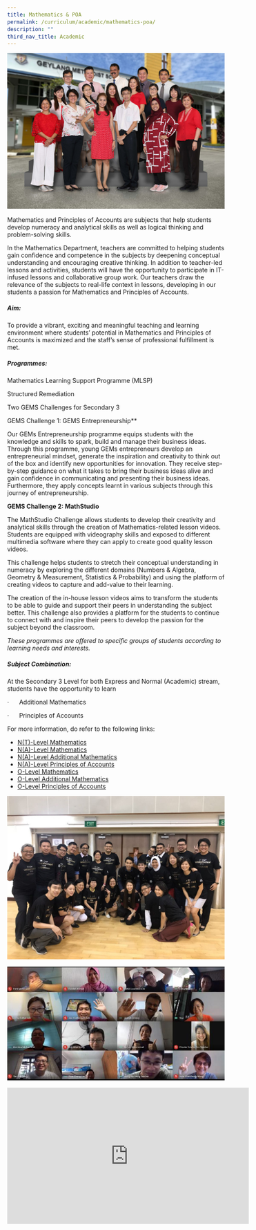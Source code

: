 ```yaml
---
title: Mathematics & POA
permalink: /curriculum/academic/mathematics-poa/
description: ""
third_nav_title: Academic
---
```

![](/images/Mathematics%20copy.jpg)

Mathematics and Principles of Accounts are subjects that help students develop numeracy and analytical skills as well as logical thinking and problem-solving skills.

In the Mathematics Department, teachers are committed to helping students gain confidence and competence in the subjects by deepening conceptual understanding and encouraging creative thinking. In addition to teacher-led lessons and activities, students will have the opportunity to participate in IT-infused lessons and collaborative group work. Our teachers draw the relevance of the subjects to real-life context in lessons, developing in our students a passion for Mathematics and Principles of Accounts.


##### Aim: 

To provide a vibrant, exciting and meaningful teaching and learning environment where students’ potential in Mathematics and Principles of Accounts is maximized and the staff’s sense of professional fulfillment is met.


##### Programmes:

Mathematics Learning Support Programme (MLSP)

Structured Remediation

Two GEMS Challenges for Secondary 3

GEMS Challenge 1: GEMS Entrepreneurship**

Our GEMs Entrepreneurship programme equips students with the knowledge and skills to spark, build and manage their business ideas. Through this programme, young GEMs entrepreneurs develop an entrepreneurial mindset, generate the inspiration and creativity to think out of the box and identify new opportunities for innovation. They receive step-by-step guidance on what it takes to bring their business ideas alive and gain confidence in communicating and presenting their business ideas. Furthermore, they apply concepts learnt in various subjects through this journey of entrepreneurship.

**GEMS Challenge 2: MathStudio**

The MathStudio Challenge allows students to develop their creativity and analytical skills through the creation of Mathematics-related lesson videos. Students are equipped with videography skills and exposed to different multimedia software where they can apply to create good quality lesson videos.

This challenge helps students to stretch their conceptual understanding in numeracy by exploring the different domains (Numbers & Algebra, Geometry & Measurement, Statistics & Probability) and using the platform of creating videos to capture and add-value to their learning.

The creation of the in-house lesson videos aims to transform the students to be able to guide and support their peers in understanding the subject better. This challenge also provides a platform for the students to continue to connect with and inspire their peers to develop the passion for the subject beyond the classroom.

_These programmes are offered to specific groups of students according to learning needs and interests._


##### Subject Combination:

At the Secondary 3 Level for both Express and Normal (Academic) stream, students have the opportunity to learn

·      Additional Mathematics

·      Principles of Accounts

For more information, do refer to the following links:

*   [N(T)-Level Mathematics](https://www.seab.gov.sg/docs/default-source/national-examinations/syllabus/nlevel/2023syllabus/4046_y23_sy.pdf)
*   [N(A)-Level Mathematics](https://www.seab.gov.sg/docs/default-source/national-examinations/syllabus/nlevel/2023syllabus/4045_y23_sy.pdf)
*   [N(A)-Level Additional Mathematics](https://www.seab.gov.sg/docs/default-source/national-examinations/syllabus/nlevel/2023syllabus/4051_y23_sy.pdf)
*   [N(A)-Level Principles of Accounts](https://www.seab.gov.sg/docs/default-source/national-examinations/syllabus/nlevel/2023syllabus/7086_y23_sy.pdf)
*   [O-Level Mathematics](https://www.seab.gov.sg/docs/default-source/national-examinations/syllabus/olevel/2023syllabus/4052_y23_sy.pdf)
*   [O-Level Additional Mathematics](https://www.seab.gov.sg/docs/default-source/national-examinations/syllabus/olevel/2023syllabus/4049_y23_sy.pdf)
*   [O-Level Principles of Accounts](https://www.seab.gov.sg/docs/default-source/national-examinations/syllabus/olevel/2023syllabus/7087_y23_sy.pdf)

![](/images/Dept-Pix-2-1024x768.jpeg)

![](/images/Dept-Pix-1.jpeg)






<iframe width="560" height="315" src="https://www.youtube.com/embed/qSHIAdx51r8" title="YouTube video player" frameborder="0" allow="accelerometer; autoplay; clipboard-write; encrypted-media; gyroscope; picture-in-picture" allowfullscreen></iframe>